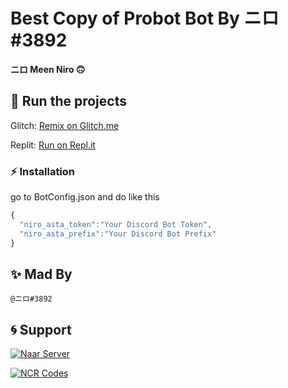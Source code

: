 # **Best Copy of Probot Bot By ニロ#3892**

**ニロ Meen Niro 🙃**

## 💨 Run the projects

Glitch: [Remix on Glitch.me](https://glitch.com/edit/#!/super-welcome-bot-by-nir0)

Replit: [Run on Repl.it](https://repl.it/@NIR0/super-welcome-bot-by-nir0)

### ⚡ Installation

go to BotConfig.json and do like this

```js
{
  "niro_asta_token":"Your Discord Bot Token",
  "niro_asta_prefix":"Your Discord Bot Prefix"
}
```

## ✨ Mad By

```@ニロ#3892```

## 🌀 Support

[![Naar Server](https://media.discordapp.net/attachments/756329106953601225/795743580492267560/Screenshot_1.png)](https://discord.gg/rMF3vHajdR)

[![NCR Codes](https://media.discordapp.net/attachments/756329106953601225/795742444854837280/098941bdba1a94f9f7d9b22e1b601329.png)](https://discord.gg/YhfajJaM7R)
